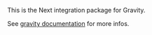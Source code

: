This is the Next integration package for Gravity.

See [gravity documentation](https://digitak-gravity.netlify.app/) for more infos.
